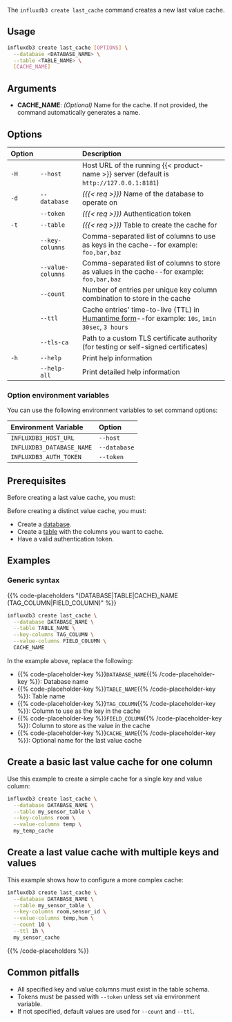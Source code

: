 
The `influxdb3 create last_cache` command creates a new last value cache.

## Usage

<!--pytest.mark.skip-->

```bash
influxdb3 create last_cache [OPTIONS] \
  --database <DATABASE_NAME> \
  --table <TABLE_NAME> \
  [CACHE_NAME]
```

## Arguments

- **CACHE_NAME**: _(Optional)_ Name for the cache.
  If not provided, the command automatically generates a name.

## Options

| Option |                   | Description                                                                                                                                                           |
| :----- | :---------------- | :-------------------------------------------------------------------------------------------------------------------------------------------------------------------- |
| `-H`   | `--host`          | Host URL of the running {{< product-name >}} server (default is `http://127.0.0.1:8181`)                                                                              |
| `-d`   | `--database`      | _({{< req >}})_ Name of the database to operate on                                                                                                                    |
|        | `--token`         | _({{< req >}})_ Authentication token                                                                                                                                  |
| `-t`   | `--table`         | _({{< req >}})_ Table to create the cache for                                                                                                                         |
|        | `--key-columns`   | Comma-separated list of columns to use as keys in the cache--for example: `foo,bar,baz`                                                                               |
|        | `--value-columns` | Comma-separated list of columns to store as values in the cache--for example: `foo,bar,baz`                                                                           |
|        | `--count`         | Number of entries per unique key column combination to store in the cache                                                                                             |
|        | `--ttl`           | Cache entries' time-to-live (TTL) in [Humantime form](https://docs.rs/humantime/latest/humantime/fn.parse_duration.html)--for example: `10s`, `1min 30sec`, `3 hours` |
|        | `--tls-ca`        | Path to a custom TLS certificate authority (for testing or self-signed certificates)                                                                                  |
| `-h`   | `--help`          | Print help information                                                                                                                                                |
|        | `--help-all`      | Print detailed help information                                                                                                                                       |

### Option environment variables

You can use the following environment variables to set command options:

| Environment Variable      | Option       |
| :------------------------ | :----------- |
| `INFLUXDB3_HOST_URL`      | `--host`     |
| `INFLUXDB3_DATABASE_NAME` | `--database` |
| `INFLUXDB3_AUTH_TOKEN`    | `--token`    |

## Prerequisites

Before creating a last value cache, you must:

Before creating a distinct value cache, you must:

- Create a [database](/influxdb3/version/reference/cli/influxdb3/create/database/).
- Create a [table](/influxdb3/version/reference/cli/influxdb3/create/table/) with the columns you want to cache.
- Have a valid authentication token.

## Examples

### Generic syntax

{{% code-placeholders "(DATABASE|TABLE|CACHE)_NAME (TAG_COLUMN|FIELD_COLUMN)" %}}

<!--pytest.mark.skip-->

```bash
influxdb3 create last_cache \
  --database DATABASE_NAME \
  --table TABLE_NAME \
  --key-columns TAG_COLUMN \
  --value-columns FIELD_COLUMN \
  CACHE_NAME
```

In the example above, replace the following:

- {{% code-placeholder-key %}}`DATABASE_NAME`{{% /code-placeholder-key %}}: Database name
- {{% code-placeholder-key %}}`TABLE_NAME`{{% /code-placeholder-key %}}: Table name
- {{% code-placeholder-key %}}`TAG_COLUMN`{{% /code-placeholder-key %}}: Column to use as the key in the cache
- {{% code-placeholder-key %}}`FIELD_COLUMN`{{% /code-placeholder-key %}}: Column to store as the value in the cache
- {{% code-placeholder-key %}}`CACHE_NAME`{{% /code-placeholder-key %}}: Optional name for the last value cache

## Create a basic last value cache for one column

Use this example to create a simple cache for a single key and value column:

<!--pytest.mark.skip-->

```bash
influxdb3 create last_cache \
  --database DATABASE_NAME \
  --table my_sensor_table \
  --key-columns room \
  --value-columns temp \
  my_temp_cache
```

## Create a last value cache with multiple keys and values

This example shows how to configure a more complex cache:

<!--pytest.mark.skip-->

```bash
influxdb3 create last_cache \
  --database DATABASE_NAME \
  --table my_sensor_table \
  --key-columns room,sensor_id \
  --value-columns temp,hum \
  --count 10 \
  --ttl 1h \
  my_sensor_cache
```

{{% /code-placeholders %}}

## Common pitfalls

- All specified key and value columns must exist in the table schema.
- Tokens must be passed with `--token` unless set via environment variable.
- If not specified, default values are used for `--count` and `--ttl`.